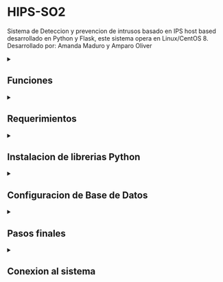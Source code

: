 # HIPS-SO2
Sistema de Deteccion y prevencion de intrusos basado en IPS host based desarrollado en Python y Flask, este sistema opera en Linux/CentOS 8. Desarrollado por: Amanda Maduro y Amparo Oliver
<details>
<summary markdown="span"> 

## Funciones
</summary>

  1. Verificar archivos binarios de sistema y modificaciones realizadas
     en el archivo /etc/passwd o /etc/shadow con el uso de la herramienta md5sum.
  2. Verificar usuarios conectados y desde que origen.
  3. Chequear si hay sniffers o si el equipo entro en modo promiscuo. 
  4. Revisar archivos log, detectando los accesos indebidos en el sistema.
  5. Verificar el tamaño de la cola de mails del equipo.
  6. Identificar procesos que consumen un porcentaje elevado de memoria.
  7. Verificar directorios /tmp, detectando archivos ejecutables que pueden ser sospechosos. 
  8. Contralar ataques de DDOS.
  9. Examinar archivos que esten ejecutandose como cron.
 10. Verificar intentos de accesos invalidos a la maquina. 
 
#### Medidas Preventivas:
       1. Matar procesos (kill)
       2. Bloquear IP's
       3. Cambiar contraseña de usuarios.
       4. Bloquear servicios de correo.
       5. Enviar archivos a cuarentena. 
			 
Cuando se genera una alerta o se toma una decision preventiva, esto queda registrado en los logs de *alarmas.log* y *prevencion.log*

</details>

<details>
<summary markdown="span">

## Requerimientos

</summary>

Para que el HIPS funcione correctamente se necesitan de configuraciones previas y la instalacion de algunas librerias de python.

### Python3 
Para instalar python3 ejecutamos:
```
sudo yum install python3 -y
```
### PIP
Para instalar PIP ejecutamos:
```
sudo yum install python3-pip -y
```
### PostgreSQL
Para instalar postgreSQL ejecutamos:
```
# Install the repository RPM:
sudo dnf install -y https://download.postgresql.org/pub/repos/yum/reporpms/EL-8-x86_64/pgdg-redhat-repo-latest.noarch.rpm

# Disable the built-in PostgreSQL module:
sudo dnf -qy module disable postgresql

# Install PostgreSQL:
sudo dnf install -y postgresql14-server

# Optionally initialize the database and enable automatic start:
sudo /usr/pgsql-14/bin/postgresql-14-setup initdb
sudo systemctl enable postgresql-14
sudo systemctl start postgresql-14
```
### IPTables:
Para instalar IPTables ejecutamos:
```
#Paramos el firewalld service
sudo systemctl stop firewalld
sudo systemctl disable firewalld
sudo systemctl mask --now firewalld

#Instalamos IPTables
sudo yum install iptables-services -y

#Ejecutamos el servicio
sudo systemctl start iptables
sudo systemctl start ip6tables

#Habilitamos sistema
sudo systemctl enable iptables
sudo systemctl enable ip6tables
```
Si queremos asegurarnos que este funcionando ejecutamos:
```
sudo systemctl status iptables
sudo systemctl status ip6tables
```
</details>

<details>
<summary markdown="span">

## Instalacion de librerias Python
</summary>

### Librerias requeridas:
	- psycopg2
	- delegator
	- flask 
	- flask-login
	- flask-sqlalchemy
Comando a ejecutar: ```sudo pip3 install <libreria>```

**En caso de tener problemas instalando psycopg2:**

Si tiene este error: ``` Error: pg_config executable not found ```

Ejecute lo siguiente:
``` sudo yum install postgresql postgresql-devel python-devel ```

Si no se encuentra python-devel, ejecute:
``` yum search python3 | grep devel ```

Seleccione el que quiera instalar segun la version de python y ejecute:
``` sudo yum install -y <paquete_seleccionado> ```

Por ultimo ejecute: ```sudo PATH=$PATH:/usr/pgsql-14/bin/ pip3 install psycopg2```
</details>

<details>
<summary markdown="span">

## Configuracion de Base de Datos 
</summary>

Generamos nueva contraseña para el usuario **postgres**:
Ejecutamos:
```
sudo su postgres
psql
```
``` sql
ALTER USER "postgres" WITH password '<nueva contraseña>';

```
Ahora debemos crear una base de datos llamada **"hips"** y conectarnos a ella. Ejecutamos:
```sql
CREATE DATABASE hips;
\c hips
```
#### Configuracion de pg_hba.conf:
Para que la base de datos pueda funcionar correctamente debemos cambiar el metodo de autentificacion a MD5. Si se encuentra conectado a la base de datos. Ejecutamos:
```
\q 
vim /var/lib/pgsql/14/data/pg_hba.conf
```
Cambiamos:
``` diff
+ local all all peer -> local all all md5
```
Volvemos a root y reiniciamos el servidos de PostgreSQL: 
``` sudo systemctl restart postgres-14.service ```

##Servicio httpd:
Para instalarlo, en caso de no tenerlo. Nos dirijimos al usuario root y ejecutamos:
```
sudo yum install httpd
sudo systemctl start htttpd
sudo systemctl start ssh
```
</details>
<details>
<summary markdown="span">

## Pasos finales
</summary>

Debe crear un archivo con el nombre **"database.ini"** para poder acceder a datos del administrados de HIPS, este debe ser de la siguiente forma
```ini
; Archivo para configuraciones de HIPS

[DEFAULT]
DB_NAME = hips
DB_USER = postgres
DB_PASSWORD = 

[ADMIN]
HIPS_CORREO_ADMIN = 
```
Los campos que no estan completados, se deberan completar con los datos del administrador

Antes que nada, para poblar la base de datos y crear los directorios con los archivos .log debemos ejecutar desde root:
```python
python3 configuracion.py
```
</details>
<details>
<summary markdown="span">

## Conexion al sistema
</summary>

</details>
